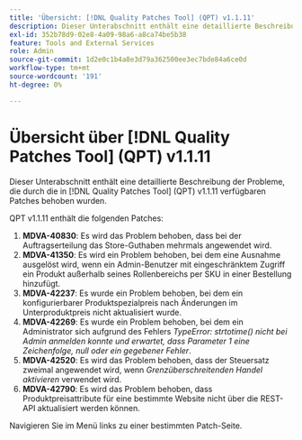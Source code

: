 ```yaml
---
title: 'Übersicht: [!DNL Quality Patches Tool] (QPT) v1.1.11'
description: Dieser Unterabschnitt enthält eine detaillierte Beschreibung der Probleme, die durch die in Version 1.1.11  [!DNL Quality Patches Tool]  Patches behoben wurden.
exl-id: 352b78d9-02e8-4a09-98a6-a8ca74be5b38
feature: Tools and External Services
role: Admin
source-git-commit: 1d2e0c1b4a8e3d79a362500ee3ec7bde84a6ce0d
workflow-type: tm+mt
source-wordcount: '191'
ht-degree: 0%

---
```


# Übersicht über [!DNL Quality Patches Tool] (QPT) v1.1.11

Dieser Unterabschnitt enthält eine detaillierte Beschreibung der Probleme, die durch die in [!DNL Quality Patches Tool] (QPT) v1.1.11 verfügbaren Patches behoben wurden.

QPT v1.1.11 enthält die folgenden Patches:

1. **MDVA-40830**: Es wird das Problem behoben, dass bei der Auftragserteilung das Store-Guthaben mehrmals angewendet wird.
1. **MDVA-41350**: Es wird ein Problem behoben, bei dem eine Ausnahme ausgelöst wird, wenn ein Admin-Benutzer mit eingeschränktem Zugriff ein Produkt außerhalb seines Rollenbereichs per SKU in einer Bestellung hinzufügt.
1. **MDVA-42237**: Es wurde ein Problem behoben, bei dem ein konfigurierbarer Produktspezialpreis nach Änderungen im Unterproduktpreis nicht aktualisiert wurde.
1. **MDVA-42269**: Es wurde ein Problem behoben, bei dem ein Administrator sich aufgrund des Fehlers *TypeError: strtotime() nicht bei Admin anmelden konnte und erwartet, dass Parameter 1 eine Zeichenfolge, null oder ein gegebener Fehler*.
1. **MDVA-42520**: Es wird das Problem behoben, dass der Steuersatz zweimal angewendet wird, wenn *Grenzüberschreitenden Handel aktivieren* verwendet wird.
1. **MDVA-42790**: Es wird das Problem behoben, dass Produktpreisattribute für eine bestimmte Website nicht über die REST-API aktualisiert werden können.

Navigieren Sie im Menü links zu einer bestimmten Patch-Seite.
